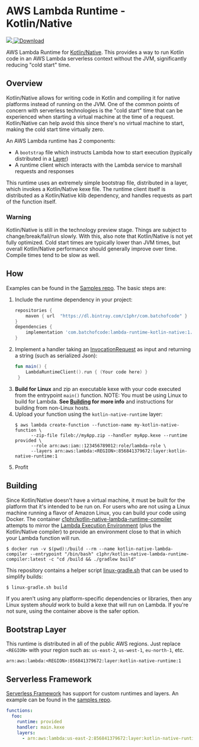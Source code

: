 # AWS Lambda Runtime - Kotlin/Native
[ ![](https://img.shields.io/circleci/project/github/c1phr/lambda-runtime-kotlin-native/master.svg?style=flat) ](https://circleci.com/gh/c1phr/lambda-runtime-kotlin-native)
 [ ![Download](https://api.bintray.com/packages/c1phr/com.batchofcode/lambda-runtime-kotlin-native/images/download.svg) ](https://bintray.com/c1phr/com.batchofcode/lambda-runtime-kotlin-native/_latestVersion)

AWS Lambda Runtime for [Kotlin/Native](https://kotlinlang.org/docs/reference/native-overview.html). This provides a way to run Kotlin code in an AWS Lambda serverless context without the JVM, significantly reducing "cold start" time.

## Overview
Kotlin/Native allows for writing code in Kotlin and compiling it for native platforms instead of running on the JVM.
One of the common points of concern with serverless technologies is the "cold start" time that can be experienced when starting a virtual machine at the time of a request.
Kotlin/Native can help avoid this since there's no virtual machine to start, making the cold start time virtually zero.

An AWS Lambda runtime has 2 components:
* A `bootstrap` file which instructs Lambda how to start execution (typically distributed in a [Layer](https://docs.aws.amazon.com/lambda/latest/dg/configuration-layers.html))
* A runtime client which interacts with the Lambda service to marshall requests and responses

This runtime uses an extremely simple bootstrap file, distributed in a layer, which invokes a Kotlin/Native kexe file. The runtime client itself is distributed as a Kotlin/Native klib dependency, and handles requests as part of the function itself.

### Warning
Kotlin/Native is still in the technology preview stage. Things are subject to change/break/fail/run slowly.
With this, also note that Kotlin/Native is not yet fully optimized. Cold start times are typically lower than JVM times, but overall Kotlin/Native performance should generally improve over time.
Compile times tend to be slow as well.


## How
Examples can be found in the [Samples repo](https://github.com/c1phr/kotlin-native-lambda-samples). The basic steps are:

1. Include the runtime dependency in your project:
    ```groovy
    repositories {    
        maven { url  "https://dl.bintray.com/c1phr/com.batchofcode" }    
    }
    dependencies {
        implementation 'com.batchofcode:lambda-runtime-kotlin-native:1.0.41'                
    }
    ```
2. Implement a handler taking an [InvocationRequest](https://github.com/c1phr/lambda-runtime-kotlin-native/blob/master/src/LambdaRuntimeMain/kotlin/runtime/handler/InvocationRequest.kt) as input and returning a string (such as serialized Json):
    ```kotlin
    fun main() {
        LambdaRuntimeClient().run { (Your code here) }
     }
    ```
3. **Build for Linux** and zip an executable kexe with your code executed from the entrypoint `main()` function. NOTE: You must be using Linux to build for Lambda. **See [Building](#Building) for more info** and instructions for building from non-Linux hosts.
4. Upload your function using the `kotlin-native-runtime` layer:
    ```
    $ aws lambda create-function --function-name my-kotlin-native-function \
          --zip-file fileb://myApp.zip --handler myApp.kexe --runtime provided \
          --role arn:aws:iam::123456789012:role/lambda-role \
          --layers arn:aws:lambda:<REGION>:856841379672:layer:kotlin-native-runtime:1
    ```
5. Profit

## Building
Since Kotlin/Native doesn't have a virtual machine, it must be built for the platform that it's intended to be run on. 
For users who are not using a Linux machine running a flavor of Amazon Linux, you can build your code using Docker.
The container [c1phr/kotlin-native-lambda-runtime-compiler](https://hub.docker.com/r/c1phr/kotlin-native-lambda-runtime-compiler) attempts to mirror the [Lambda Execution Environment](https://docs.aws.amazon.com/lambda/latest/dg/current-supported-versions.html) (plus the Kotlin/Native compiler) to provide 
an environment close to that in which your Lambda function will run.

```
$ docker run -v $(pwd):/build --rm --name kotlin-native-lambda-compiler --entrypoint "/bin/bash" c1phr/kotlin-native-lambda-runtime-compiler:latest -c "cd /build && ./gradlew build"
```

This repository contains a helper script [linux-gradle.sh](https://github.com/c1phr/lambda-runtime-kotlin-native/blob/master/linux-gradle.sh) that can be used to simplify builds:

```
$ linux-gradle.sh build
```

If you aren't using any platform-specific dependencies or libraries, then any Linux system _should_ work to build a kexe that will run on Lambda. If you're not sure, using the container above is the safer option.

## Bootstrap Layer
This runtime is distributed in all of the public AWS regions. Just replace `<REGION>` with your region such as: `us-east-2`, `us-west-1`, `eu-north-1`, etc. 

```arn:aws:lambda:<REGION>:856841379672:layer:kotlin-native-runtime:1```

## Serverless Framework
[Serverless Framework](https://serverless.com) has support for custom runtimes and layers. An example can be found in the [samples repo](https://github.com/c1phr/kotlin-native-lambda-samples/blob/master/CsvParser/serverless/serverless.yml).

```yaml
functions:
  foo:
    runtime: provided
    handler: main.kexe
    layers:
      - arn:aws:lambda:us-east-2:856841379672:layer:kotlin-native-runtime:1
```
